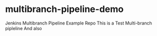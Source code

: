 # multibranch-pipeline-demo
Jenkins Multibranch Pipeline Example Repo
This is a Test Multi-branch pipleline
And also
